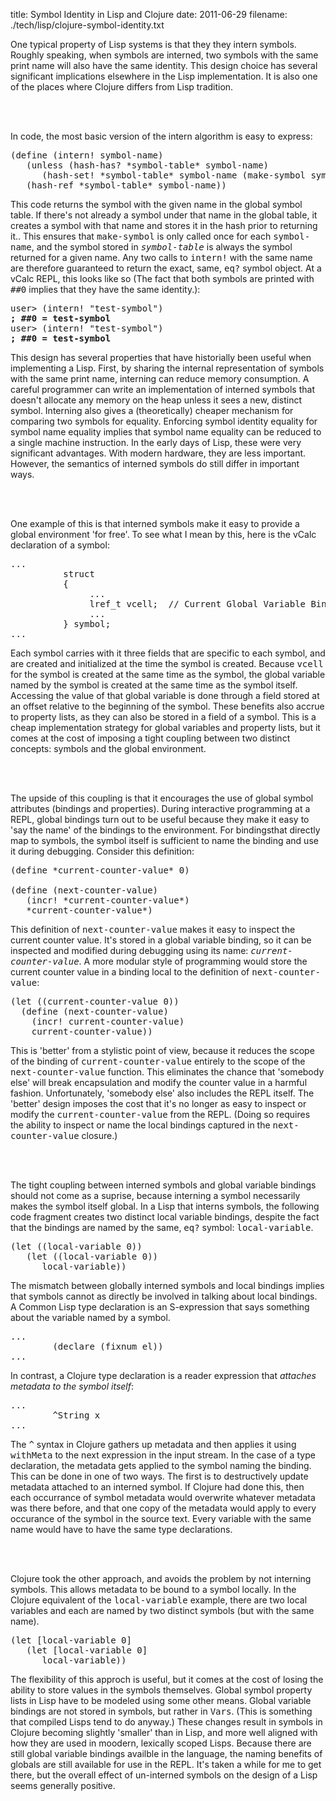 title: Symbol Identity in Lisp and Clojure
date: 2011-06-29
filename: ./tech/lisp/clojure-symbol-identity.txt


One typical property of Lisp systems is that they they intern
symbols. Roughly speaking, when symbols are interned, two symbols with
the same print name will also have the same identity. This design
choice has several significant implications elsewhere in the Lisp
implementation. It is also one of the places where Clojure differs
from Lisp tradition.

<br><br>

In code, the most basic version of the intern algorithm is easy to
express:

<pre class="syntax">
(define (intern! symbol-name)
   (unless (hash-has? *symbol-table* symbol-name)
      (hash-set! *symbol-table* symbol-name (make-symbol symbol-name)))
   (hash-ref *symbol-table* symbol-name))
</pre>

This code returns the symbol with the given name in the global symbol
table. If there's not already a symbol under that name in the global
table, it creates a symbol with that name and stores it in the hash
prior to returning it.. This ensures that <tt>make-symbol</tt> is only
called once for each <tt>symbol-name</tt>, and the symbol stored in
<tt>*symbol-table*</tt> is always the symbol returned for a given
name. Any two calls to <tt>intern!</tt> with the same name are
therefore guaranteed to return the exact, same, <tt>eq?</tt> symbol
object. At a vCalc REPL, this looks like so (The fact that both
symbols are printed with <tt>##0</tt> implies that they have the same
identity.):

<pre class="syntax">
user&gt; (intern! "test-symbol")
<b>; ##0 = test-symbol</b>
user&gt; (intern! "test-symbol")
<b>; ##0 = test-symbol</b>
</pre>

This design has several properties that have historially been useful
when implementing a Lisp. First, by sharing the internal
representation of symbols with the same print name, interning can
reduce memory consumption. A careful programmer can write an
implementation of interned symbols that doesn't allocate any memory on
the heap unless it sees a new, distinct symbol.  Interning also gives
a (theoretically) cheaper mechanism for comparing two symbols for
equality.  Enforcing symbol identity equality for symbol name equality
implies that symbol name equality can be reduced to a single machine
instruction. In the early days of Lisp, these were very significant
advantages. With modern hardware, they are less important. However,
the semantics of interned symbols do still differ in important ways.

<br><br>

One example of this is that interned symbols make it easy to provide a
global environment 'for free'. To see what I mean by this, here is
the vCalc declaration of a symbol:

<pre class="syntax">
...
          struct
          {
               ...
               lref_t vcell;  // Current Global Variable Binding
               ...
          } symbol;
...
</pre>

Each symbol carries with it three fields that are specific to each
symbol, and are created and initialized at the time the symbol is
created. Because <tt>vcell</tt> for the symbol is created at the same
time as the symbol, the global variable named by the symbol is created
at the same time as the symbol itself.  Accessing the value of that
global variable is done through a field stored at an offset relative
to the beginning of the symbol. These benefits also accrue to property
lists, as they can also be stored in a field of a symbol. This is a
cheap implementation strategy for global variables and property lists,
but it comes at the cost of imposing a tight coupling between two
distinct concepts: symbols and the global environment.

<br><br>

The upside of this coupling is that it encourages the use of global
symbol attributes (bindings and properties). During interactive
programming at a REPL, global bindings turn out to be useful because
they make it easy to 'say the name' of the bindings to the
environment. For bindingsthat directly map to symbols, the symbol
itself is sufficient to name the binding and use it during
debugging. Consider this definition:

<pre class="syntax">
(define *current-counter-value* 0)

(define (next-counter-value)
   (incr! *current-counter-value*)
   *current-counter-value*)
</pre>

This definition of <tt>next-counter-value</tt> makes it easy to
inspect the current counter value. It's stored in a global variable
binding, so it can be inspected and modified during debugging using
its name: <tt>*current-counter-value*</tt>. A more modular style of
programming would store the current counter value in a binding local
to the definition of <tt>next-counter-value</tt>:

<pre class="syntax">
(let ((current-counter-value 0))
  (define (next-counter-value)
    (incr! current-counter-value)
    current-counter-value))
</pre>

This is 'better' from a stylistic point of view, because it reduces
the scope of the binding of <tt>current-counter-value</tt> entirely to
the scope of the <tt>next-counter-value</tt> function. This eliminates
the chance that 'somebody else' will break encapsulation and modify
the counter value in a harmful fashion. Unfortunately, 'somebody else'
also includes the REPL itself. The 'better' design imposes the cost
that it's no longer as easy to inspect or modify the
<tt>current-counter-value</tt> from the REPL. (Doing so requires the
ability to inspect or name the local bindings captured in the
<tt>next-counter-value</tt> closure.)

<br><br>

The tight coupling between interned symbols and global variable
bindings should not come as a suprise, because interning a symbol
necessarily makes the symbol itself global. In a Lisp that interns
symbols, the following code fragment creates two distinct local
variable bindings, despite the fact that the bindings are named by the
same, <tt>eq?</tt> symbol: <tt>local-variable</tt>.

<pre class="syntax">
(let ((local-variable 0))
   (let ((local-variable 0))
      local-variable))
</pre>

The mismatch between globally interned symbols and local bindings
implies that symbols cannot as directly be involved in talking about
local bindings. A Common Lisp type declaration is an S-expression that
says something about the variable named by a symbol.

<pre class="syntax">
...
        (declare (fixnum el))
...
</pre>


In contrast, a Clojure type declaration is a reader expression that
<i>attaches metadata to the symbol itself</i>:

<pre class="syntax">
...
        ^String x
...
</pre>

The <tt>^</tt> syntax in Clojure gathers up metadata and then applies
it using <tt>withMeta</tt> to the next expression in the input
stream. In the case of a type declaration, the metadata gets applied
to the symbol naming the binding. This can be done in one of two
ways. The first is to destructively update metadata attached to an
interned symbol. If Clojure had done this, then each occurrance of
symbol metadata would overwrite whatever metadata was there before,
and that one copy of the metadata would apply to every occurance of
the symbol in the source text. Every variable with the same name would
have to have the same type declarations.

<br><br>

Clojure took the other approach, and avoids the problem by not
interning symbols. This allows metadata to be bound to a symbol
locally. In the Clojure equivalent of the <tt>local-variable</tt>
example, there are two local variables and each are named by two
distinct symbols (but with the same name).

<pre class="syntax">
(let [local-variable 0]
   (let [local-variable 0]
      local-variable))
</pre>

The flexibility of this approch is useful, but it comes at the cost of
losing the ability to store values in the symbols themselves. Global
symbol property lists in Lisp have to be modeled using some other
means. Global variable bindings are not stored in symbols, but rather
in <tt>Vars</tt>. (This is something that compiled Lisps tend to do
anyway.)  These changes result in symbols in Clojure becoming slightly
'smaller' than in Lisp, and more well aligned with how they are used
in moodern, lexically scoped Lisps. Because there are still global
variable bindings availble in the language, the naming benefits of
globals are still available for use in the REPL. It's taken a while
for me to get there, but the overall effect of un-interned symbols on
the design of a Lisp seems generally positive.
